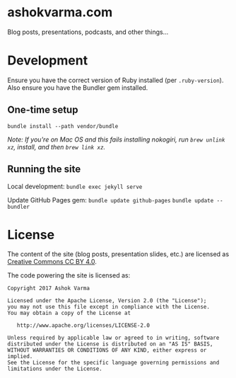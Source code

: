 # ashokvarma.com

Blog posts, presentations, podcasts, and other things...

# Development

Ensure you have the correct version of Ruby installed (per `.ruby-version`). Also ensure you have the Bundler gem installed.

## One-time setup

    bundle install --path vendor/bundle

_Note: If you're on Mac OS and this fails installing nokogiri, run `brew unlink xz`, install, and then `brew link xz`._

## Running the site

Local development:
    `bundle exec jekyll serve`

Update GitHub Pages gem:
    `bundle update github-pages`
    `bundle update --bundler`

# License

The content of the site (blog posts, presentation slides, etc.) are licensed as [Creative Commons CC BY 4.0](https://creativecommons.org/licenses/by/4.0/legalcode).

The code powering the site is licensed as:

    Copyright 2017 Ashok Varma

    Licensed under the Apache License, Version 2.0 (the "License");
    you may not use this file except in compliance with the License.
    You may obtain a copy of the License at

       http://www.apache.org/licenses/LICENSE-2.0

    Unless required by applicable law or agreed to in writing, software
    distributed under the License is distributed on an "AS IS" BASIS,
    WITHOUT WARRANTIES OR CONDITIONS OF ANY KIND, either express or implied.
    See the License for the specific language governing permissions and
    limitations under the License.
